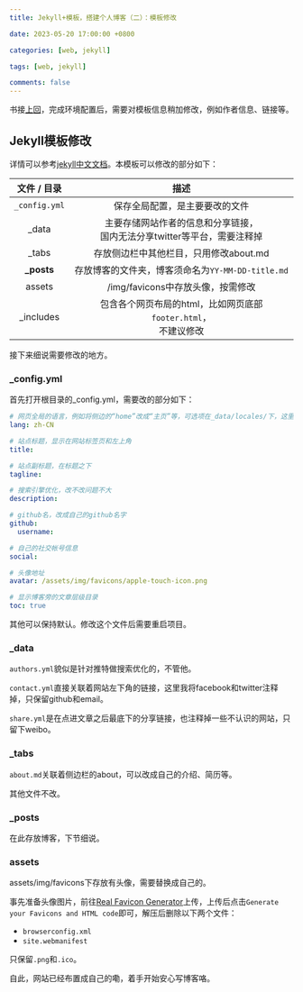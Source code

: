 ```yaml
---
title: Jekyll+模板，搭建个人博客（二）：模板修改

date: 2023-05-20 17:00:00 +0800

categories: [web, jekyll] 

tags: [web, jekyll]

comments: false
---
```


书接[上回](/posts/Jekyll+模板-搭建个人博客-一-环境配置/)，完成环境配置后，需要对模板信息稍加修改，例如作者信息、链接等。

## Jekyll模板修改

详情可以参考[jekyll中文文档](http://jekyllcn.com/docs/home/)。本模板可以修改的部分如下：

|  文件 / 目录  |                             描述                             |
| :-----------: | :----------------------------------------------------------: |
| `_config.yml` |                保存全局配置，是主要要改的文件                |
|     _data     | 主要存储网站作者的信息和分享链接，<br />国内无法分享twitter等平台，需要注释掉 |
|     _tabs     |            存放侧边栏中其他栏目，只用修改about.md            |
|  **_posts**   |      存放博客的文件夹，博客须命名为`YY-MM-DD-title.md`       |
|    assets     |              /img/favicons中存放头像，按需修改               |
|   _includes   | 包含各个网页布局的html，比如网页底部`footer.html`，<br />不建议修改 |

接下来细说需要修改的地方。

### _config.yml

首先打开根目录的_config.yml，需要改的部分如下：

```yaml
# 网页全局的语言，例如将侧边的“home”改成“主页”等，可选项在_data/locales/下，这里改成中文
lang: zh-CN

# 站点标题，显示在网站标签页和左上角
title:

# 站点副标题，在标题之下
tagline:

# 搜索引擎优化，改不改问题不大
description:

# github名，改成自己的github名字
github:
  username:

# 自己的社交帐号信息
social:

# 头像地址
avatar: /assets/img/favicons/apple-touch-icon.png

# 显示博客旁的文章层级目录
toc: true
```

其他可以保持默认。修改这个文件后需要重启项目。

### _data

`authors.yml`貌似是针对推特做搜索优化的，不管他。

`contact.yml`直接关联着网站左下角的链接，这里我将facebook和twitter注释掉，只保留github和email。

`share.yml`是在点进文章之后最底下的分享链接，也注释掉一些不认识的网站，只留下weibo。

### _tabs

`about.md`关联着侧边栏的about，可以改成自己的介绍、简历等。

其他文件不改。

### _posts

在此存放博客，下节细说。

### assets

assets/img/favicons下存放有头像，需要替换成自己的。

事先准备头像图片，前往[Real Favicon Generator](https://realfavicongenerator.net/)上传，上传后点击`Generate your Favicons and HTML code`即可，解压后删除以下两个文件：

- `browserconfig.xml`
- `site.webmanifest`

只保留`.png`和`.ico`。

自此，网站已经布置成自己的嘞，着手开始安心写博客咯。
